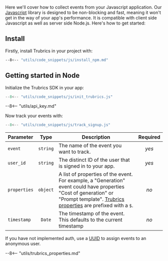Here we'll cover how to collect events from your Javascript application. Our [Javascript](https://www.npmjs.com/package/@trubrics/trubrics) library is designed to be non-blocking and fast, meaning it won't get in the way of your app's performance. It is compatible with client side Javascript as well as server side Node.js. Here's how to get started:

## Install

Firstly, install Trubrics in your project with:

```bash
--8<-- "utils/code_snippets/js/install_npm.md"
```


## Getting started in Node

Initialize the Trubrics SDK in your app:


``` ts
--8<-- "utils/code_snippets/js/init_trubrics.js"
```

--8<-- "utils/api_key.md"


Now track your events with:

``` ts
--8<-- "utils/code_snippets/js/track_signup.js"
```

| **Parameter** | **Type** | **Description** | **Required** |
|---|:---:|---|:---:|
| `event` | `string` | The name of the event you want to track. | _yes_ |
| `user_id` | `string` | The distinct ID of the user that is signed in to your app. | _yes_ |
| `properties` | `object` | A list of properties of the event. For example, a "Generation" event could have properties "Cost of generation" or "Prompt template". [Trubrics properties](#trubrics-properties) are prefixed with a `$`. | _no_ |
| `timestamp` | `Date` | The timestamp of the event. This defaults to the current timestamp | _no_ |

If you have not implemented auth, use a [UUID](https://www.npmjs.com/package/uuid) to assign events to an anonymous user.

--8<-- "utils/trubrics_properties.md"
